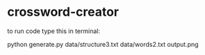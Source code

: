 # crossword-creator

to run code type this in terminal:

python generate.py data/structure3.txt data/words2.txt output.png
